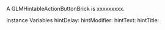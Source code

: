 A GLMHintableActionButtonBrick is xxxxxxxxx.Instance Variables	hintDelay:		<Object>	hintModifier:		<Object>	hintText:		<Object>	hintTitle:		<Object>hintDelay	- xxxxxhintModifier	- xxxxxhintText	- xxxxxhintTitle	- xxxxx